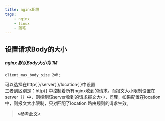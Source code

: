 ```yaml
---
title: nginx配置
tags:
    - nginx
    - linux
    - 随笔
---
```


## 设置请求Body的大小  
##### nginx 默认Body大小为 1M 
```config
client_max_body_size 20M;
```
可以选择在http{ }/server{ }/location{ }中设置  
三者到区别是：http{} 中控制着所有nginx收到的请求。而报文大小限制设置在server｛｝中，则控制该server收到的请求报文大小，同理，如果配置在location中，则报文大小限制，只对匹配了location 路由规则的请求生效。

>[>参考此文<](https://blog.csdn.net/li396864285/article/details/53522828)